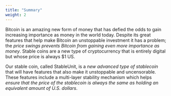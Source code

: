 ```yaml
---
title: "Summary"
weight: 2
---
```


Bitcoin is an amazing new form of money that has defied the odds to gain increasing importance as money in the world today. Despite its great features that help make Bitcoin an unstoppable investment it has a problem; the *price swings prevents Bitcoin from gaining even more importance as money*. Stable coins are a new type of cryptocurrency that is entirely digital but whose price is always $1 US.

Our stable coin, called StableUnit, is a *new advanced type of stablecoin* that will have features that also make it unstoppable and uncensorable. These features include a multi-layer stability mechanism which helps *ensure that the price of the stablecoin is always the same as holding an equivalent amount of U.S. dollars*.